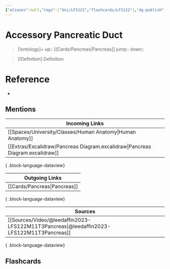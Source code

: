 ```yaml
---
{"aliases":null,"tags":["Uni/LFS122","flashcards/LFS122"],"dg-publish":true,"permalink":"/cards/accessory-pancreatic-duct/","dgPassFrontmatter":true}
---
```


# Accessory Pancreatic Duct

> [!ontology]+
> up:: [[Cards/Pancreas\|Pancreas]]
> jump:: 
> down:: 

> [!Definition] Definition

# Reference

- 

## Mentions

| Incoming Links                                                                    |
| --------------------------------------------------------------------------------- |
| [[Spaces/University/Classes/Human Anatomy\|Human Anatomy]]                     |
| [[Extras/Excalidraw/Pancreas Diagram.excalidraw\|Pancreas Diagram.excalidraw]] |

{ .block-language-dataview}

| Outgoing Links                  |
| ------------------------------- |
| [[Cards/Pancreas\|Pancreas]] |

{ .block-language-dataview}

| Sources                                                                                     |
| ------------------------------------------------------------------------------------------- |
| [[Sources/Video/@leedaffin2023-LFS122M11T3Pancreas\|@leedaffin2023-LFS122M11T3Pancreas]] |

{ .block-language-dataview}

## Flashcards